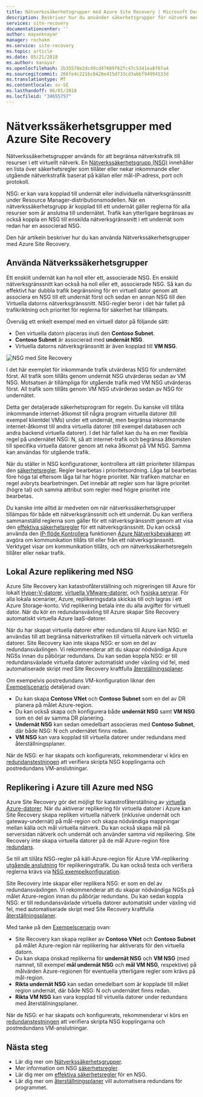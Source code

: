 ```yaml
---
title: Nätverkssäkerhetsgrupper med Azure Site Recovery | Microsoft Docs
description: Beskriver hur du använder säkerhetsgrupper för nätverk med Azure Site Recovery för migrering och katastrofåterställning
services: site-recovery
documentationcenter: ''
author: mayanknayar
manager: rochakm
ms.service: site-recovery
ms.topic: article
ms.date: 05/21/2018
ms.author: manayar
ms.openlocfilehash: 2b35578e2dc49cd47689f62fc47c5341ea8767a4
ms.sourcegitcommit: 266fe4c2216c0420e415d733cd3abbf94994533d
ms.translationtype: MT
ms.contentlocale: sv-SE
ms.lasthandoff: 06/01/2018
ms.locfileid: "34655757"
---
```

# <a name="network-security-groups-with-azure-site-recovery"></a>Nätverkssäkerhetsgrupper med Azure Site Recovery

Nätverkssäkerhetsgrupper används för att begränsa nätverkstrafik till resurser i ett virtuellt nätverk. En [Nätverkssäkerhetsgrupp (NSG)](../virtual-network/security-overview.md#network-security-groups) innehåller en lista över säkerhetsregler som tillåter eller nekar inkommande eller utgående nätverkstrafik baserat på källan eller mål-IP-adress, port och protokoll.

NSG: er kan vara kopplad till undernät eller individuella nätverksgränssnitt under Resource Manager-distributionsmodellen. När en nätverkssäkerhetsgrupp är kopplad till ett undernät gäller reglerna för alla resurser som är anslutna till undernätet. Trafik kan ytterligare begränsas av också koppla en NSG till enskilda nätverksgränssnitt i ett undernät som redan har en associerad NSG.

Den här artikeln beskriver hur du kan använda Nätverkssäkerhetsgrupper med Azure Site Recovery.

## <a name="using-network-security-groups"></a>Använda Nätverkssäkerhetsgrupper

Ett enskilt undernät kan ha noll eller ett, associerade NSG. En enskild nätverksgränssnitt kan också ha noll eller ett, associerade NSG. Så kan du effektivt har dubbla trafik begränsning för en virtuell dator genom att associera en NSG till ett undernät först och sedan en annan NSG till den Virtuella datorns nätverksgränssnitt. NSG-regler beror i det här fallet på trafikriktning och prioritet för reglerna för säkerhet har tillämpats.

Överväg ett enkelt exempel med en virtuell dator på följande sätt:
-   Den virtuella datorn placeras inuti den **Contoso Subnet**.
-   **Contoso Subnet** är associerad med **undernät NSG**.
-   Virtuella datorns nätverksgränssnitt är även kopplad till **VM NSG**.

![NSG med Site Recovery](./media/concepts-network-security-group-with-site-recovery/site-recovery-with-network-security-group.png)

I det här exemplet för inkommande trafik utvärderas NSG för undernätet först. All trafik som tillåts genom undernät NSG utvärderas sedan av VM NSG. Motsatsen är tillämpliga för utgående trafik med VM NSG utvärderas först. All trafik som tillåts genom VM NSG utvärderas sedan av NSG för undernätet.

Detta ger detaljerade säkerhetsprogram för regeln. Du kanske vill tillåta inkommande internet-åtkomst till några program virtuella datorer (till exempel klientdel VMs) under ett undernät, men begränsa inkommande internet-åtkomst till andra virtuella datorer (till exempel databasen och andra backend virtuella datorer). I det här fallet kan du ha en mer flexibla regel på undernätet NSG: N, så att internet-trafik och begränsa åtkomsten till specifika virtuella datorer genom att neka åtkomst på VM NSG. Samma kan användas för utgående trafik.

När du ställer in NSG konfigurationer, kontrollera att rätt prioriteter tillämpas den [säkerhetsregler](../virtual-network/security-overview.md#security-rules). Regler bearbetas i prioritetsordning. Låga tal bearbetas före höga tal eftersom låga tal har högre prioritet. När trafiken matchar en regel avbryts bearbetningen. Det innebär att regler som har lägre prioritet (högre tal) och samma attribut som regler med högre prioritet inte bearbetas.

Du kanske inte alltid är medveten om när nätverkssäkerhetsgrupper tillämpas för både ett nätverksgränssnitt och ett undernät. Du kan verifiera sammanställd reglerna som gäller för ett nätverksgränssnitt genom att visa den [effektiva säkerhetsregler](../virtual-network/virtual-network-network-interface.md#view-effective-security-rules) för ett nätverksgränssnitt. Du kan också använda den [IP-flöde Kontrollera](../network-watcher/diagnose-vm-network-traffic-filtering-problem.md) funktionen [Azure Nätverksbevakaren](../network-watcher/network-watcher-monitoring-overview.md) att avgöra om kommunikation tillåts till eller från ett nätverksgränssnitt. Verktyget visar om kommunikation tillåts, och om nätverkssäkerhetsregeln tillåter eller nekar trafik.

## <a name="on-premises-to-azure-replication-with-nsg"></a>Lokal Azure replikering med NSG

Azure Site Recovery kan katastrofåterställning och migreringen till Azure för lokalt [Hyper-V-datorer](hyper-v-azure-architecture.md), [virtuella VMware-datorer](vmware-azure-architecture.md), och [fysiska servrar](physical-azure-architecture.md). För alla lokala scenarier, Azure, replikeringsdata skickas till och lagras i ett Azure Storage-konto. Vid replikering betala inte du alla avgifter för virtuell dator. När du kör en redundansväxling till Azure skapar Site Recovery automatiskt virtuella Azure IaaS-datorer.

När du har skapat virtuella datorer efter redundans till Azure kan NSG: er användas till att begränsa nätverkstrafiken till virtuella nätverk och virtuella datorer. Site Recovery kan inte skapa NSG: er som en del av redundansväxlingen. Vi rekommenderar att du skapar nödvändiga Azure NGSs innan du påbörjar redundans. Du kan sedan koppla NSG: er till redundansväxlade virtuella datorer automatiskt under växling vid fel, med automatiserade skript med Site Recovery kraftfulla [återställningsplaner](site-recovery-create-recovery-plans.md).

Om exempelvis postredundans VM-konfiguration liknar den [Exempelscenario](concepts-network-security-group-with-site-recovery.md#using-network-security-groups) detaljerad ovan:
-   Du kan skapa **Contoso VNet** och **Contoso Subnet** som en del av DR planera på målet Azure-region.
-   Du kan också skapa och konfigurera både **undernät NSG** samt **VM NSG** som en del av samma DR planering.
-   **Undernät NSG** kan sedan omedelbart associeras med **Contoso Subnet**, där både NSG: N och undernätet finns redan.
-   **VM NSG** kan vara kopplad till virtuella datorer under redundans med återställningsplaner.

När de NSG: er har skapats och konfigurerats, rekommenderar vi körs en [redundanstestningen](site-recovery-test-failover-to-azure.md) att verifiera skripta NSG kopplingarna och postredundans VM-anslutningar.

## <a name="azure-to-azure-replication-with-nsg"></a>Replikering i Azure till Azure med NSG

Azure Site Recovery gör det möjligt för katastrofåterställning av [virtuella Azure-datorer](azure-to-azure-architecture.md). När du aktiverar replikering för virtuella datorer i Azure kan Site Recovery skapa repliken virtuella nätverk (inklusive undernät och gateway-undernät) på mål-region och skapa nödvändiga mappningar mellan källa och mål virtuella nätverk. Du kan också skapa mål på serversidan nätverk och undernät och använder samma vid replikering. Site Recovery inte skapa virtuella datorer på de mål Azure-region före [redundans](azure-to-azure-tutorial-failover-failback.md).

Se till att tillåta NSG-regler på käll-Azure-region för Azure VM-replikering [utgående anslutning](azure-to-azure-about-networking.md#outbound-connectivity-for-ip-address-ranges) för replikeringstrafik. Du kan också testa och verifiera reglerna krävs via [NSG exempelkonfiguration](azure-to-azure-about-networking.md#example-nsg-configuration).

Site Recovery inte skapar eller replikera NSG: er som en del av redundansväxlingen. Vi rekommenderar att du skapar nödvändiga NGSs på målet Azure-region innan du påbörjar redundans. Du kan sedan koppla NSG: er till redundansväxlade virtuella datorer automatiskt under växling vid fel, med automatiserade skript med Site Recovery kraftfulla [återställningsplaner](site-recovery-create-recovery-plans.md).

Med tanke på den [Exempelscenario](concepts-network-security-group-with-site-recovery.md#using-network-security-groups) ovan:
-   Site Recovery kan skapa repliker av **Contoso VNet** och **Contoso Subnet** på målet Azure-region när replikering har aktiverats för den virtuella datorn.
-   Du kan skapa önskad replikerna för **undernät NSG** och **VM NSG** (med namnet, till exempel **mål undernät NSG** och **mål VM NSG**, respektive) på målvärden Azure-regionen för eventuella ytterligare regler som krävs på mål-region.
-   **Rikta undernät NSG** kan sedan omedelbart som är kopplade till målet region undernät, där både NSG: N och undernätet finns redan.
-   **Rikta VM NSG** kan vara kopplad till virtuella datorer under redundans med återställningsplaner.

När de NSG: er har skapats och konfigurerats, rekommenderar vi körs en [redundanstestningen](azure-to-azure-tutorial-dr-drill.md) att verifiera skripta NSG kopplingarna och postredundans VM-anslutningar.

## <a name="next-steps"></a>Nästa steg
-   Lär dig mer om [Nätverkssäkerhetsgrupper](../virtual-network/security-overview.md#network-security-groups).
-   Mer information om NSG [säkerhetsregler](../virtual-network/security-overview.md#security-rules).
-   Lär dig mer om [effektiva säkerhetsregler](../virtual-network/diagnose-network-traffic-filter-problem.md) för en NSG.
-   Lär dig mer om [återställningsplaner](site-recovery-create-recovery-plans.md) vill automatisera redundans för programmet.
